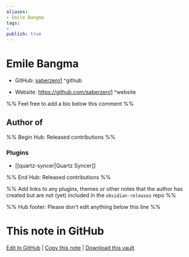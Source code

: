 ```yaml
---
aliases:
- Emile Bangma
tags:
- 
publish: true
---
```


# Emile Bangma

- GitHub: [saberzero1](https://github.com/saberzero1/) ^github
<!-- - Discord: `@` ^discord-->
- Website: <https://github.com/saberzero1> ^website
<!-- - [[Publish sites|Publish site]]: <https://> ^publish-->

%% Feel free to add a bio below this comment %%


## Author of

%% Begin Hub: Released contributions %%
### Plugins
- [[quartz-syncer|Quartz Syncer]]

%% End Hub: Released contributions %%

%% Add links to any plugins, themes or other notes that the author has created but are not (yet) included in the `obsidian-releases` repo %%

<!--
### Unlisted plugins
-->

<!--
### Others
-->

<!--
## Sponsor this author
-->

<!-- - [[GitHub sponsors]]: [Sponsor @saberzero1 on GitHub Sponsors](https://github.com/sponsors/saberzero1) ^github-sponsor-->
<!-- - [[Buy me a coffee]]: <https://> ^buy-me-a-coffee-->
<!-- - [[PayPal]]: <https://> ^paypal-->
<!-- - [[Patreon]]: <https://> ^patreon-->

<!--
## Follow this author
-->

<!-- - [[YouTube Channels|On YouTube]]: <https://> ^youtube-->
<!-- - Twitter: <https://> ^twitter-->
<!-- - ... -->

%% Hub footer: Please don't edit anything below this line %%

# This note in GitHub

<span class="git-footer">[Edit In GitHub](https://github.dev/obsidian-community/obsidian-hub/blob/main/01%20-%20Community/People/saberzero1.md "git-hub-edit-note") | [Copy this note](https://raw.githubusercontent.com/obsidian-community/obsidian-hub/main/01%20-%20Community/People/saberzero1.md "git-hub-copy-note") | [Download this vault](https://github.com/obsidian-community/obsidian-hub/archive/refs/heads/main.zip "git-hub-download-vault") </span>
